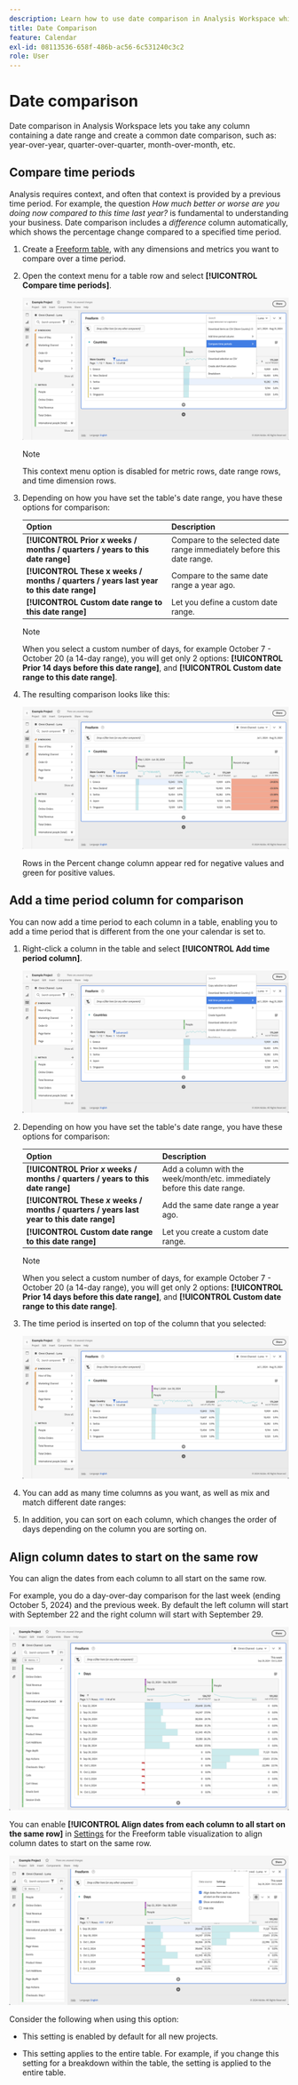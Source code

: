 ```yaml
---
description: Learn how to use date comparison in Analysis Workspace which lets you take any column containing a date range and create a common date comparison.
title: Date Comparison
feature: Calendar
exl-id: 08113536-658f-486b-ac56-6c531240c3c2
role: User
---
```

# Date comparison

Date comparison in Analysis Workspace lets you take any column containing a date range and create a common date comparison, such as: year-over-year, quarter-over-quarter, month-over-month, etc.

## Compare time periods

Analysis requires context, and often that context is provided by a previous time period. For example, the question *How much better or worse are you doing now compared to this time last year?* is fundamental to understanding your business. Date comparison includes a *difference* column automatically, which shows the percentage change compared to a specified time period.

1. Create a [Freeform table](/help/analysis-workspace/visualizations/freeform-table/freeform-table.md), with any dimensions and metrics you want to compare over a time period.
1. Open the context menu for a table row and select **[!UICONTROL Compare time periods]**.

   ![Table row with Compare Time Periods selected](assets/compare-time.png)

   >[!NOTE]
   >
   >This context menu option is disabled for metric rows, date range rows, and time dimension rows.

1. Depending on how you have set the table's date range, you have these options for comparison: 

   |  Option  | Description  |
   |---|---|
   | **[!UICONTROL Prior *x* weeks / months / quarters / years to this date range]** | Compare to the selected date range immediately before this date range.  |
   | **[!UICONTROL These x weeks / months / quarters / years last year to this date range]** | Compare to the same date range a year ago.  |
   | **[!UICONTROL Custom date range to this date range]** | Let you define a custom date range.  |

   >[!NOTE]
   >
   >When you select a custom number of days, for example October 7 - October 20 (a 14-day range), you will get only 2 options: **[!UICONTROL Prior 14 days before this date range]**, and **[!UICONTROL Custom date range to this date range]**.

1. The resulting comparison looks like this:

   ![Freeform Table showing a comparison of date ranges and percent change.](assets/compare-time-result.png)

   Rows in the Percent change column appear red for negative values and green for positive values.

## Add a time period column for comparison

You can now add a time period to each column in a table, enabling you to add a time period that is different from the one your calendar is set to.

1. Right-click a column in the table and select **[!UICONTROL Add time period column]**. 

   ![](assets/add-time-period-column.png)

1. Depending on how you have set the table's date range, you have these options for comparison: 

   |  Option  | Description  |
   |---|---|
   | **[!UICONTROL Prior *x* weeks / months / quarters / years to this date range]** | Add a column with the week/month/etc. immediately before this date range.  |
   | **[!UICONTROL These *x* weeks / months / quarters / years last year to this date range]** | Add the same date range a year ago.  |
   | **[!UICONTROL Custom date range to this date range]** | Let you create a custom date range.  |

   >[!NOTE]
   >
   >When you select a custom number of days, for example October 7 - October 20 (a 14-day range), you will get only 2 options: **[!UICONTROL Prior 14 days before this date range]**, and **[!UICONTROL Custom date range to this date range]**.

1. The time period is inserted on top of the column that you selected:

   ![Freeform Table showing Occurances for current calendar period and the previous calendar month.](assets/add-time-period-column2.png)

1. You can add as many time columns as you want, as well as mix and match different date ranges:

1. In addition, you can sort on each column, which changes the order of days depending on the column you are sorting on.

## Align column dates to start on the same row

You can align the dates from each column to all start on the same row. 

For example, you do a day-over-day comparison for the last week (ending October 5, 2024) and the previous week. By default the left column will start with September 22 and the right column will start with September 29. 

![Not aligned dates](assets/not-align-dates.png)

You can enable **[!UICONTROL Align dates from each column to all start on the same row]** in [Settings](/help/analysis-workspace/visualizations/freeform-table/freeform-table.md#settings-1) for the Freeform table visualization to align column dates to start on the same row.

![](assets/align-dates.png)

Consider the following when using this option:

* This setting is enabled by default for all new projects.

* This setting applies to the entire table. For example, if you change this setting for a breakdown within the table, the setting is applied to the entire table.

